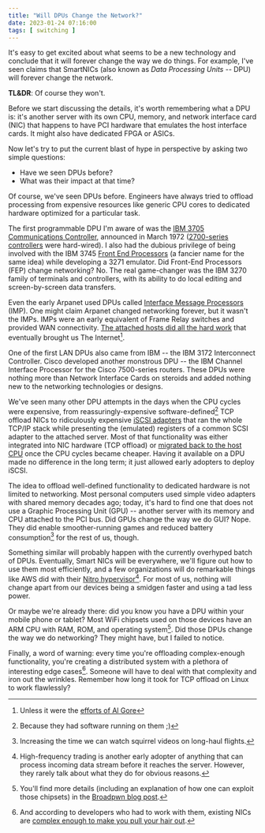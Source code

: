 ```yaml
---
title: "Will DPUs Change the Network?"
date: 2023-01-24 07:16:00
tags: [ switching ]
---
```

It's easy to get excited about what seems to be a new technology and conclude that it will forever change the way we do things. For example, I've seen claims that SmartNICs (also known as *Data Processing Units* -- DPU) will forever change the network.

**TL&DR**: Of course they won't.

Before we start discussing the details, it's worth remembering what a DPU is: it's another server with its own CPU, memory, and network interface card (NIC) that happens to have PCI hardware that emulates the host interface cards. It might also have dedicated FPGA or ASICs.
<!--more-->
Now let's try to put the current blast of hype in perspective by asking two simple questions:

* Have we seen DPUs before?
* What was their impact at that time?

Of course, we've seen DPUs before. Engineers have always tried to offload processing from expensive resources like generic CPU cores to dedicated hardware optimized for a particular task.

The first programmable DPU I'm aware of was the [IBM 3705 Communications Controller](https://en.wikipedia.org/wiki/IBM_3705_Communications_Controller), announced in March 1972 ([2700-series controllers](https://en.wikipedia.org/wiki/IBM_270x) were hard-wired). I also had the dubious privilege of being involved with the IBM 3745 [Front End Processors](https://en.wikipedia.org/wiki/Front-end_processor) (a fancier name for the same idea) while developing a 3271 emulator. Did Front-End Processors (FEP) change networking? No. The real game-changer was the IBM 3270 family of terminals and controllers, with its ability to do local editing and screen-by-screen data transfers.

Even the early Arpanet used DPUs called [Interface Message Processors](https://en.wikipedia.org/wiki/Interface_Message_Processor) (IMP). One might claim Arpanet changed networking forever, but it wasn't the IMPs. IMPs were an early equivalent of Frame Relay switches and provided WAN connectivity. [The attached hosts did all the hard work](/2021/05/fundamentals-interface-node-addresses.html) that eventually brought us The Internet[^AG].

[^AG]: Unless it were the [efforts of Al Gore](https://en.wikipedia.org/wiki/Al_Gore_and_information_technology#Urban_legend_that_Gore_claims_to_have_invented_the_Internet)

One of the first LAN DPUs also came from IBM -- the IBM 3172 Interconnect Controller. Cisco developed another monstrous DPU -- the IBM Channel Interface Processor for the Cisco 7500-series routers. These DPUs were nothing more than Network Interface Cards on steroids and added nothing new to the networking technologies or designs.

We've seen many other DPU attempts in the days when the CPU cycles were expensive, from reassuringly-expensive software-defined[^SD] TCP offload NICs to ridiculously expensive [iSCSI adapters](https://www.computerworld.com/article/2586263/intel-announces-iscsi-network-interface-card.html) that ran the whole TCP/IP stack while presenting the (emulated) registers of a common SCSI adapter to the attached server. Most of that functionality was either integrated into NIC hardware (TCP offload) or [migrated back to the host CPU](/2010/05/iscsi-moores-law-won.html) once the CPU cycles became cheaper. Having it available on a DPU made no difference in the long term; it just allowed early adopters to deploy iSCSI.

[^SD]: Because they had software running on them ;)

The idea to offload well-defined functionality to dedicated hardware is not limited to networking. Most personal computers used simple video adapters with shared memory decades ago; today, it's hard to find one that does not use a Graphic Processing Unit (GPU) -- another server with its memory and CPU attached to the PCI bus. Did GPUs change the way we do GUI? Nope. They did enable smoother-running games and reduced battery consumption[^VT] for the rest of us, though.

[^VT]: Increasing the time we can watch squirrel videos on long-haul flights.

Something similar will probably happen with the currently overhyped batch of DPUs. Eventually, Smart NICs will be everywhere, we'll figure out how to use them most efficiently, and a few organizations will do remarkable things like AWS did with their [Nitro hypervisor](https://docs.aws.amazon.com/whitepapers/latest/security-design-of-aws-nitro-system/security-design-of-aws-nitro-system.html)[^HFC]. For most of us, nothing will change apart from our devices being a smidgen faster and using a tad less power.

[^HFC]: High-frequency trading is another early adopter of anything that can process incoming data stream before it reaches the server. However, they rarely talk about what they do for obvious reasons.

Or maybe we're already there: did you know you have a DPU within your mobile phone or tablet? Most WiFi chipsets used on those devices have an ARM CPU with RAM, ROM, and operating system[^BP]. Did those DPUs change the way we do networking? They might have, but I failed to notice.

[^BP]: You'll find more details (including an explanation of how one can exploit those chipsets) in the [Broadpwn blog post](https://blog.exodusintel.com/2017/07/26/broadpwn/).

Finally, a word of warning: every time you're offloading complex-enough functionality, you're creating a distributed system with a plethora of interesting edge cases[^CE]. Someone will have to deal with that complexity and iron out the wrinkles. Remember how long it took for TCP offload on Linux to work flawlessly?

[^CE]: And according to developers who had to work with them, existing NICs are [complex enough to make you pull your hair out](/2018/09/smart-or-dumb-nics-on-software-gone-wild.html).
